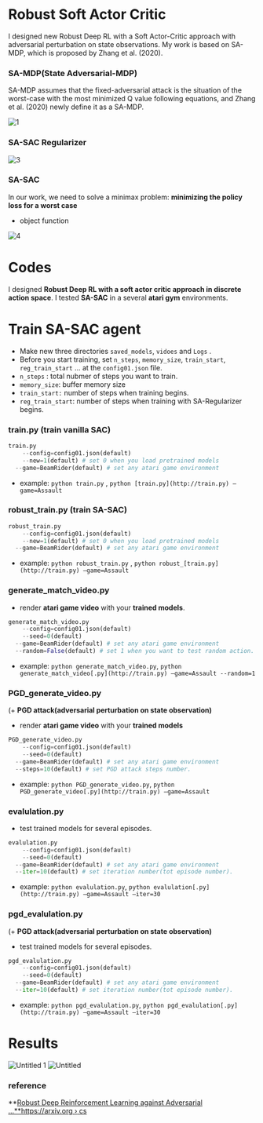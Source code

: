# Robust Soft Actor Critic

I designed new Robust Deep RL with a Soft Actor-Critic approach with adversarial perturbation on state observations. My work is based on SA-MDP, which is proposed by Zhang et al. (2020).

### SA-MDP(State Adversarial-MDP)

SA-MDP assumes that the fixed-adversarial attack is the situation of the worst-case with the most minimized Q value following equations, and Zhang et al. (2020) newly define it as a SA-MDP.

![1](https://user-images.githubusercontent.com/80669616/175530915-d2a208b0-0452-401b-bea1-40b4d1266b08.jpg)


### SA-SAC Regularizer

![3](https://user-images.githubusercontent.com/80669616/175531143-cc6c646c-ce36-43c5-a6b8-202b21d9a9a8.jpg)


### SA-SAC

In our work,  we need to solve a minimax problem: **minimizing the policy loss for a worst case**

- object function

![4](https://user-images.githubusercontent.com/80669616/175530884-1fde8fb9-9828-4ef1-a04f-cdb882c32f41.jpg)

# Codes

I designed **Robust Deep RL with a soft actor critic approach in discrete action space**. I tested **SA-SAC** in a several **atari gym** environments.

# Train SA-SAC agent

- Make new three directories `saved_models`, `vidoes` and `Logs` .
- Before you start training, set `n_steps`, `memory_size`, `train_start`, `reg_train_start` … at the `config01.json` file.
- `n_steps` : total nubmer of steps you want to train.
- `memory_size`: buffer memory size
- `train_start:` number of steps when training begins.
- `reg_train_start`: number of steps when training with SA-Regularizer begins.

### train.py (train vanilla SAC)

```python
train.py 
	--config=config01.json(default)
	--new=1(default) # set 0 when you load pretrained models
  --game=BeamRider(default) # set any atari game environment 
```

- example:  `python train.py` ,  `python [train.py](http://train.py) —game=Assault`

### robust_train.py (train SA-SAC)

```python
robust_train.py 
	--config=config01.json(default)
	--new=1(default) # set 0 when you load pretrained models
  --game=BeamRider(default) # set any atari game environment 
```

- example: `python robust_train.py` , `python robust_[train.py](http://train.py) —game=Assault`

### generate_match_video.py

- render **atari game video** with your **trained models**.

```python
generate_match_video.py
	--config=config01.json(default)
	--seed=0(default)
  --game=BeamRider(default) # set any atari game environment 
  --random=False(default) # set 1 when you want to test random action.
```

- example: `python generate_match_video.py`, `python generate_match_video[.py](http://train.py) —game=Assault --random=1`

### PGD_generate_video.py

(+ **PGD attack(adversarial perturbation on state observation)**

- render **atari game video** with your **trained models**

```python
PGD_generate_video.py
	--config=config01.json(default)
	--seed=0(default)
  --game=BeamRider(default) # set any atari game environment 
  --steps=10(default) # set PGD attack steps number.
```

- example: `python PGD_generate_video.py`, `python PGD_generate_video[.py](http://train.py) —game=Assault`

### evalulation.py

- test trained models for several episodes.

```python
evalulation.py
	--config=config01.json(default)
	--seed=0(default)
  --game=BeamRider(default) # set any atari game environment 
  --iter=10(default) # set iteration number(tot episode number).
```

- example: `python evalulation.py`, `python evalulation[.py](http://train.py) —game=Assault —iter=30`

### pgd_evalulation.py

(+ **PGD attack(adversarial perturbation on state observation)**

- test trained models for several episodes.

```python
pgd_evalulation.py
	--config=config01.json(default)
	--seed=0(default)
  --game=BeamRider(default) # set any atari game environment 
  --iter=10(default) # set iteration number(tot episode number).
```

- example: `python pgd_evalulation.py`, `python pgd_evalulation[.py](http://train.py) —game=Assault —iter=30`

# Results

![Untitled 1](https://user-images.githubusercontent.com/80669616/175530312-7bdc026b-2c51-4c41-ac9e-1eb829c41e66.png)
![Untitled](https://user-images.githubusercontent.com/80669616/175530367-1fb75530-f419-404c-8368-665ff1a3836f.png)


### reference

**[Robust Deep Reinforcement Learning against Adversarial ...**https://arxiv.org › cs](https://arxiv.org/abs/2003.08938)
